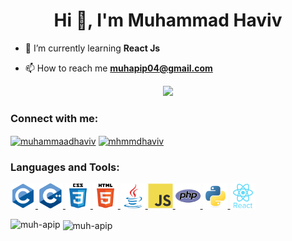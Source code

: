 
<h1 align="center">Hi 👋, I'm Muhammad Haviv</h1>


- 🌱 I’m currently learning **React Js**

- 📫 How to reach me **muhapip04@gmail.com**

<div id="header" align="center">
  <img  width="400" src="https://media.giphy.com/media/v1.Y2lkPTc5MGI3NjExdHpiOWIzN2Nlamhwdmg2bzFrczFrb3djNjY2NnliazNwZmNnbnE4ZyZlcD12MV9pbnRlcm5hbF9naWZfYnlfaWQmY3Q9cw/K7o9FdCoDnwEo/giphy.gif" width="100"/>
</div>

<h3 align="left">Connect with me:</h3>
<p align="left">
<a href="https://linkedin.com/in/muhammaadhaviv" target="blank"><img align="center" src="https://raw.githubusercontent.com/rahuldkjain/github-profile-readme-generator/master/src/images/icons/Social/linked-in-alt.svg" alt="muhammaadhaviv" height="30" width="40" /></a>
<a href="https://instagram.com/mhmmdhaviv" target="blank"><img align="center" src="https://raw.githubusercontent.com/rahuldkjain/github-profile-readme-generator/master/src/images/icons/Social/instagram.svg" alt="mhmmdhaviv" height="30" width="40" /></a>
</p>

<h3 align="left">Languages and Tools:</h3>
<p align="left"> <a href="https://www.cprogramming.com/" target="_blank" rel="noreferrer"> <img src="https://raw.githubusercontent.com/devicons/devicon/master/icons/c/c-original.svg" alt="c" width="40" height="40"/> </a> <a href="https://www.w3schools.com/cpp/" target="_blank" rel="noreferrer"> <img src="https://raw.githubusercontent.com/devicons/devicon/master/icons/cplusplus/cplusplus-original.svg" alt="cplusplus" width="40" height="40"/> </a> <a href="https://www.w3schools.com/css/" target="_blank" rel="noreferrer"> <img src="https://raw.githubusercontent.com/devicons/devicon/master/icons/css3/css3-original-wordmark.svg" alt="css3" width="40" height="40"/> </a> <a href="https://www.w3.org/html/" target="_blank" rel="noreferrer"> <img src="https://raw.githubusercontent.com/devicons/devicon/master/icons/html5/html5-original-wordmark.svg" alt="html5" width="40" height="40"/> </a> <a href="https://www.java.com" target="_blank" rel="noreferrer"> <img src="https://raw.githubusercontent.com/devicons/devicon/master/icons/java/java-original.svg" alt="java" width="40" height="40"/> </a> <a href="https://developer.mozilla.org/en-US/docs/Web/JavaScript" target="_blank" rel="noreferrer"> <img src="https://raw.githubusercontent.com/devicons/devicon/master/icons/javascript/javascript-original.svg" alt="javascript" width="40" height="40"/> </a> <a href="https://www.php.net" target="_blank" rel="noreferrer"> <img src="https://raw.githubusercontent.com/devicons/devicon/master/icons/php/php-original.svg" alt="php" width="40" height="40"/> </a> <a href="https://www.python.org" target="_blank" rel="noreferrer"> <img src="https://raw.githubusercontent.com/devicons/devicon/master/icons/python/python-original.svg" alt="python" width="40" height="40"/> </a> <a href="https://reactjs.org/" target="_blank" rel="noreferrer"> <img src="https://raw.githubusercontent.com/devicons/devicon/master/icons/react/react-original-wordmark.svg" alt="react" width="40" height="40"/> </a> </p>

<p><img align="left" src="https://github-readme-stats.vercel.app/api/top-langs?username=muh-apip&show_icons=true&locale=en&layout=compact" alt="muh-apip" /></p>

<p>&nbsp;<img align="center" src="https://github-readme-stats.vercel.app/api?username=muh-apip&show_icons=true&locale=en" alt="muh-apip" /></p>
